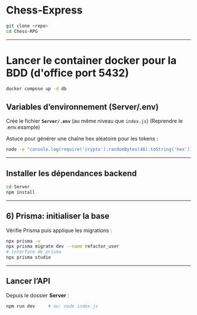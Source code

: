 # Chess‑Express 

```bash
git clone <repo>
cd Chess-RPG
```

---

# Lancer le container docker pour la BDD (d'office port 5432)
```bash
docker compose up -d db
```

## Variables d’environnement (Server/.env)

Crée le fichier **`Server/.env`** (au même niveau que `index.js`) (Reprendre le .env.example)


Astuce pour générer une chaîne hex aléatoire pour les tokens :
```bash
node -e "console.log(require('crypto').randomBytes(48).toString('hex'))"
```

---

## Installer les dépendances backend

```bash
cd Server
npm install
```

---

## 6) Prisma: initialiser la base

Vérifie Prisma puis applique les migrations :

```bash
npx prisma -v
npx prisma migrate dev --name refactor_user
# interface de prisma
npx prisma studio
```

---

## Lancer l’API

Depuis le dossier **Server** :

```bash
npm run dev     # ou: node index.js
```